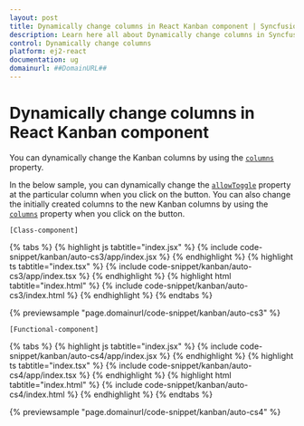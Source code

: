 ```yaml
---
layout: post
title: Dynamically change columns in React Kanban component | Syncfusion
description: Learn here all about Dynamically change columns in Syncfusion React Kanban component of Syncfusion Essential JS 2 and more.
control: Dynamically change columns 
platform: ej2-react
documentation: ug
domainurl: ##DomainURL##
---
```


# Dynamically change columns in React Kanban component

You can dynamically change the Kanban columns by using the [`columns`](https://ej2.syncfusion.com/react/documentation/api/kanban/#columns) property.

In the below sample, you can dynamically change the [`allowToggle`](https://ej2.syncfusion.com/react/documentation/api/kanban/columnsModel/#allowtoggle) property at the particular column when you click on the button. You can also change the initially created columns to the new Kanban columns by using the [`columns`](https://ej2.syncfusion.com/react/documentation/api/kanban/#columns) property when you click on the button.

`[Class-component]`

{% tabs %}
{% highlight js tabtitle="index.jsx" %}
{% include code-snippet/kanban/auto-cs3/app/index.jsx %}
{% endhighlight %}
{% highlight ts tabtitle="index.tsx" %}
{% include code-snippet/kanban/auto-cs3/app/index.tsx %}
{% endhighlight %}
{% highlight html tabtitle="index.html" %}
{% include code-snippet/kanban/auto-cs3/index.html %}
{% endhighlight %}
{% endtabs %}
        
{% previewsample "page.domainurl/code-snippet/kanban/auto-cs3" %}

`[Functional-component]`

{% tabs %}
{% highlight js tabtitle="index.jsx" %}
{% include code-snippet/kanban/auto-cs4/app/index.jsx %}
{% endhighlight %}
{% highlight ts tabtitle="index.tsx" %}
{% include code-snippet/kanban/auto-cs4/app/index.tsx %}
{% endhighlight %}
{% highlight html tabtitle="index.html" %}
{% include code-snippet/kanban/auto-cs4/index.html %}
{% endhighlight %}
{% endtabs %}
        
{% previewsample "page.domainurl/code-snippet/kanban/auto-cs4" %}